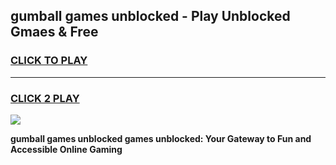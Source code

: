 
## gumball games unblocked - Play Unblocked Gmaes & Free
<h3>
<a href="https://news.freeplayer.one?title=gumball_games_unblocked&ref=23F">CLICK TO PLAY</a></h3>
<hr>

<h3>
<a href="https://news.freeplayer.one?title=gumball_games_unblocked&ref=23F">CLICK 2 PLAY</a>
  
</h3>

<a href="https://news.freeplayer.one?title=gumball_games_unblocked&ref=23F/"><img src="https://clearcache.store/games.png"></a>


**gumball games unblocked games unblocked: Your Gateway to Fun and Accessible Online Gaming**

